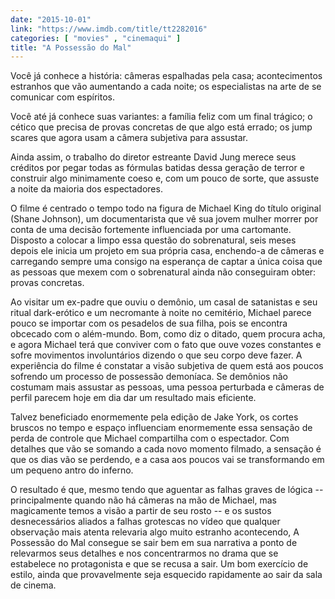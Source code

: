 ```yaml
---
date: "2015-10-01"
link: "https://www.imdb.com/title/tt2282016"
categories: [ "movies" , "cinemaqui" ]
title: "A Possessão do Mal"
---
```

Você já conhece a história: câmeras espalhadas pela casa; acontecimentos estranhos que vão aumentando a cada noite; os especialistas na arte de se comunicar com espíritos.

Você até já conhece suas variantes: a família feliz com um final trágico; o cético que precisa de provas concretas de que algo está errado; os jump scares que agora usam a câmera subjetiva para assustar.

Ainda assim, o trabalho do diretor estreante David Jung merece seus créditos por pegar todas as fórmulas batidas dessa geração de terror e construir algo minimamente coeso e, com um pouco de sorte, que assuste a noite da maioria dos espectadores.

O filme é centrado o tempo todo na figura de Michael King do título original (Shane Johnson), um documentarista que vê sua jovem mulher morrer por conta de uma decisão fortemente influenciada por uma cartomante. Disposto a colocar a limpo essa questão do sobrenatural, seis meses depois ele inicia um projeto em sua própria casa, enchendo-a de câmeras e carregando sempre uma consigo na esperança de captar a única coisa que as pessoas que mexem com o sobrenatural ainda não conseguiram obter: provas concretas.

Ao visitar um ex-padre que ouviu o demônio, um casal de satanistas e seu ritual dark-erótico e um necromante à noite no cemitério, Michael parece pouco se importar com os pesadelos de sua filha, pois se encontra obcecado com o além-mundo. Bom, como diz o ditado, quem procura acha, e agora Michael terá que conviver com o fato que ouve vozes constantes e sofre movimentos involuntários dizendo o que seu corpo deve fazer. A experiência do filme é constatar a visão subjetiva de quem está aos poucos sofrendo um processo de possessão demoníaca. Se demônios não costumam mais assustar as pessoas, uma pessoa perturbada e câmeras de perfil parecem hoje em dia dar um resultado mais eficiente.

Talvez beneficiado enormemente pela edição de Jake York, os cortes bruscos no tempo e espaço influenciam enormemente essa sensação de perda de controle que Michael compartilha com o espectador. Com detalhes que vão se somando a cada novo momento filmado, a sensação é que os dias vão se perdendo, e a casa aos poucos vai se transformando em um pequeno antro do inferno.

O resultado é que, mesmo tendo que aguentar as falhas graves de lógica -- principalmente quando não há câmeras na mão de Michael, mas magicamente temos a visão a partir de seu rosto -- e os sustos desnecessários aliados a falhas grotescas no vídeo que qualquer observação mais atenta relevaria algo muito estranho acontecendo, A Possessão do Mal consegue se sair bem em sua narrativa a ponto de relevarmos seus detalhes e nos concentrarmos no drama que se estabelece no protagonista e que se recusa a sair. Um bom exercício de estilo, ainda que provavelmente seja esquecido rapidamente ao sair da sala de cinema.
